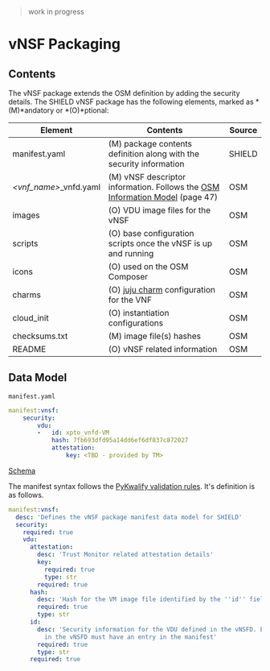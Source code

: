 
> work in progress


# vNSF Packaging

## Contents

The vNSF package extends the OSM definition by adding the security details. The SHIELD vNSF package has the following elements, marked as *(M)*andatory or *(O)*ptional:


Element | Contents | Source
-|-|-
manifest.yaml | (M) package contents definition along with the security information | SHIELD
*&lt;vnf_name\>*_vnfd.yaml | (M) vNSF descriptor information. Follows the [OSM Information Model](https://osm.etsi.org/wikipub/images/0/0c/Osm-r1-information-model-descriptors.pdf) (page 47) | OSM
images | (O) VDU image files for the vNSF | OSM
scripts | (O) base configuration scripts once the vNSF is up and running | OSM
icons | (O) used on the OSM Composer | OSM
charms | (O) [juju charm](https://jujucharms.com/) configuration for the VNF | OSM
cloud_init | (O) instantiation configurations | OSM
checksums.txt | (M) image file(s) hashes | OSM
README | (O) vNSF related information | OSM


## Data Model

`manifest.yaml`

```yaml
manifest:vnsf:
    security:
        vdu:
        -   id: xpto_vnfd-VM
            hash: 7fb693dfd95a14dd6ef6df837c872027
            attestation:
                key: <TBD - provided by TM>
```


<u>Schema</u>

The manifest syntax follows the [PyKwalify validation rules](http://pykwalify.readthedocs.io/en/master/validation-rules.html). It's definition is as follows.

```yaml
manifest:vnsf:
  desc: 'Defines the vNSF package manifest data model for SHIELD'
  security:
    required: true
    vdu:
      attestation:
        desc: 'Trust Monitor related attestation details'
        key:
          required: true
          type: str
        required: true
      hash:
        desc: 'Hash for the VM image file identified by the ''id'' field above'
        required: true
        type: str
      id:
        desc: 'Security information for the VDU defined in the vNSFD. Each VDU defined
          in the vNSFD must have an entry in the manifest'
        required: true
        type: str
      required: true
```
